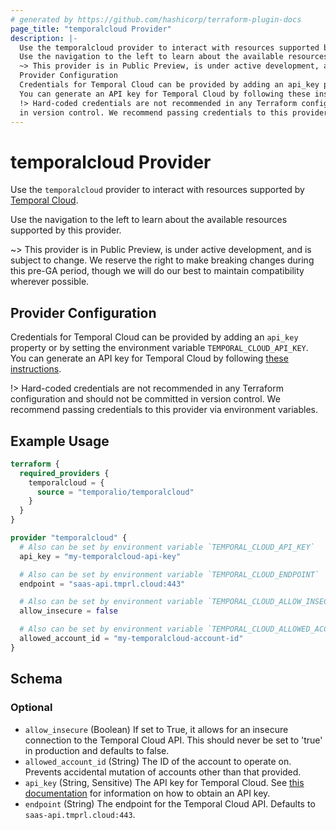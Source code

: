 ```yaml
---
# generated by https://github.com/hashicorp/terraform-plugin-docs
page_title: "temporalcloud Provider"
description: |-
  Use the temporalcloud provider to interact with resources supported by Temporal Cloud https://temporal.io/cloud.
  Use the navigation to the left to learn about the available resources supported by this provider.
  ~> This provider is in Public Preview, is under active development, and is subject to change. We reserve the right to make breaking changes during this pre-GA period, though we will do our best to maintain compatibility wherever possible.
  Provider Configuration
  Credentials for Temporal Cloud can be provided by adding an api_key property or by setting the environment variable TEMPORAL_CLOUD_API_KEY.
  You can generate an API key for Temporal Cloud by following these instructions https://docs.temporal.io/cloud/api-keys.
  !> Hard-coded credentials are not recommended in any Terraform configuration and should not be committed
  in version control. We recommend passing credentials to this provider via environment variables.
---
```


# temporalcloud Provider

Use the `temporalcloud` provider to interact with resources supported by [Temporal Cloud](https://temporal.io/cloud).

Use the navigation to the left to learn about the available resources supported by this provider.

~> This provider is in Public Preview, is under active development, and is subject to change. We reserve the right to make breaking changes during this pre-GA period, though we will do our best to maintain compatibility wherever possible.

## Provider Configuration

Credentials for Temporal Cloud can be provided by adding an `api_key` property or by setting the environment variable `TEMPORAL_CLOUD_API_KEY`.
You can generate an API key for Temporal Cloud by following [these instructions](https://docs.temporal.io/cloud/api-keys).

!> Hard-coded credentials are not recommended in any Terraform configuration and should not be committed
in version control. We recommend passing credentials to this provider via environment variables.

## Example Usage

```terraform
terraform {
  required_providers {
    temporalcloud = {
      source = "temporalio/temporalcloud"
    }
  }
}

provider "temporalcloud" {
  # Also can be set by environment variable `TEMPORAL_CLOUD_API_KEY`
  api_key = "my-temporalcloud-api-key"

  # Also can be set by environment variable `TEMPORAL_CLOUD_ENDPOINT`
  endpoint = "saas-api.tmprl.cloud:443"

  # Also can be set by environment variable `TEMPORAL_CLOUD_ALLOW_INSECURE`
  allow_insecure = false

  # Also can be set by environment variable `TEMPORAL_CLOUD_ALLOWED_ACCOUNT_ID`
  allowed_account_id = "my-temporalcloud-account-id"
}
```

<!-- schema generated by tfplugindocs -->
## Schema

### Optional

- `allow_insecure` (Boolean) If set to True, it allows for an insecure connection to the Temporal Cloud API. This should never be set to 'true' in production and defaults to false.
- `allowed_account_id` (String) The ID of the account to operate on. Prevents accidental mutation of accounts other than that provided.
- `api_key` (String, Sensitive) The API key for Temporal Cloud. See [this documentation](https://docs.temporal.io/cloud/api-keys) for information on how to obtain an API key.
- `endpoint` (String) The endpoint for the Temporal Cloud API. Defaults to `saas-api.tmprl.cloud:443`.
